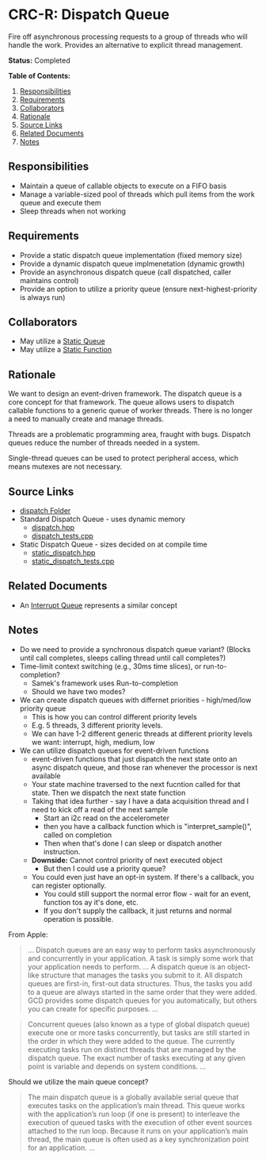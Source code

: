 # CRC-R: Dispatch Queue

Fire off asynchronous processing requests to a group of threads who will handle the work. Provides an alternative to explicit thread management.

**Status:** Completed

**Table of Contents:**

1. [Responsibilities](#responsibilities)
2. [Requirements](#requirements)
3. [Collaborators](#collaborators)
4. [Rationale](#rationale)
5. [Source Links](#source-links)
6. [Related Documents](#related-documents)
7. [Notes](#notes)

## Responsibilities

* Maintain a queue of callable objects to execute on a FIFO basis
* Manage a variable-sized pool of threads which pull items from the work queue and execute them
* Sleep threads when not working

## Requirements

* Provide a static dispatch queue implementation (fixed memory size)
* Provide a dynamic dispatch queue implmenetation (dynamic growth)
* Provide an asynchronous dispatch queue (call dispatched, caller maintains control)
* Provide an option to utilize a priority queue (ensure next-highest-priority is always run)

## Collaborators

* May utilize a [Static Queue](static_queue.md)
* May utilize a [Static Function](static_function.md)

## Rationale

We want to design an event-driven framework. The dispatch queue is a core concept for that framework. The queue allows users to dispatch callable functions to a generic queue of worker threads. There is no longer a need to manually create and manage threads.

Threads are a problematic programming area, fraught with bugs. Dispatch queues reduce the number of threads needed in a system.

Single-thread queues can be used to protect peripheral access, which means mutexes are not necessary.

## Source Links

* [dispatch Folder](../../../../src/utilities/dispatch/)
* Standard Dispatch Queue - uses dynamic memory
	* [dispatch.hpp](../../../../src/utilities/dispatch/dispatch.hpp)
	* [dispatch_tests.cpp](../../../../src/utilities/dispatch/dispatch_test.cpp)
* Static Dispatch Queue - sizes decided on at compile time
	* [static_dispatch.hpp](../../../../src/utilities/dispatch/static_dispatch.hpp)
	* [static_dispatch_tests.cpp](../../../../src/utilities/dispatch/static_dispatch_test.cpp)

## Related Documents

* An [Interrupt Queue](interrupt_queue.md) represents a similar concept

## Notes

* Do we need to provide a synchronous dispatch queue variant? (Blocks until call completes, sleeps calling thread until call completes?)
* Time-limit context switching (e.g., 30ms time slices), or run-to-completion?
	* Samek's framework uses Run-to-completion
	* Should we have two modes?
* We can create dispatch queues with differnet priorities - high/med/low priority queue
	* This is how you can control different priority levels
	* E.g. 5 threads, 3 different priority levels.
	* We can have 1-2 different generic threads at different priority levels we want: interrupt, high, medium, low
* We can utilize dispatch queues for event-driven functions
	* event-driven functions that just dispatch the next state onto an async dispatch queue, and those ran whenever the processor is next available
	* Your state machine traversed to the next fucntion called for that state. Then we dispatch the next state function
	* Taking that idea further - say I have a data acquisition thread and I need to kick off a read of the next sample
		* Start an i2c read on the accelerometer
		* then you have a callback function which is "interpret_sample()", called on completion
		* Then when that's done I can sleep or dispatch another instruction.
	* **Downside:** Cannot control priority of next executed object
		* But then I could use a priority queue?
	* You could even just have an opt-in system. If there's a callback, you can register optionally.
		* You could still support the normal error flow - wait for an event, function tos ay it's done, etc.
		* If you don't supply the callback, it just returns and normal operation is possible.

From Apple:

> … Dispatch queues are an easy way to perform tasks asynchronously and concurrently in your application. A task is simply some work that your application needs to perform. … A dispatch queue is an object-like structure that manages the tasks you submit to it. All dispatch queues are first-in, first-out data structures. Thus, the tasks you add to a queue are always started in the same order that they were added. GCD provides some dispatch queues for you automatically, but others you can create for specific purposes. …

> Concurrent queues (also known as a type of global dispatch queue) execute one or more tasks concurrently, but tasks are still started in the order in which they were added to the queue. The currently executing tasks run on distinct threads that are managed by the dispatch queue. The exact number of tasks executing at any given point is variable and depends on system conditions. …

Should we utilize the main queue concept?

> The main dispatch queue is a globally available serial queue that executes tasks on the application’s main thread. This queue works with the application’s run loop (if one is present) to interleave the execution of queued tasks with the execution of other event sources attached to the run loop. Because it runs on your application’s main thread, the main queue is often used as a key synchronization point for an application. …

